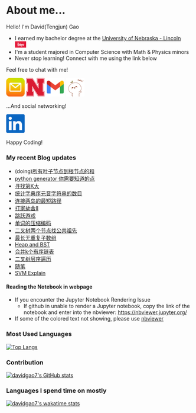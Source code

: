 # About me...
Hello! I'm David(Tengjun) Gao

- I earned my bachelor degree at the [University of Nebraska - Lincoln](https://www.unl.edu/about/) [<img src="huskers.jpg" width=30>](https://en.wiktionary.org/wiki/husker "Go huskers!")
- I'm a student majored in Computer Science with Math & Physics minors
- Never stop learning! Connect with me using the link below

<!-- [![davidgao7's GitHub stats](https://github-readme-stats.vercel.app/api?username=davidgao7&count_private=true&show_icons=true)](https://github.com/anuraghazra/github-readme-stats) -->

<!-- ============================================================== -->

Feel free to chat with me!

[<img src="QQmail.jpg" width=50/>](mailto:582435572@qq.com?subject=[GitHub])
[<img src="UNL.png" width=50/>](mailto:david.gao313@huskers.unl.edu?subject=[GitHub])
[<img src="gmail.png" width=50/>](mailto:jimgao0606@gmail.com?subject=[GitHub])
<img src="IMG_1421.GIF" width="50" height="50"/>

...And social networking!

[<img src="linkedin.png" width=50/>](https://www.linkedin.com/in/tengjun-david-gao-204144192)

Happy Coding!
<!-- ============================================================== -->
### My recent Blog updates
<!-- BLOG-POST-LIST:START -->
<!-- https://github.com/:davidgao7/:davidgao7.github.io/commits.atom ITS NOT WORKIN-->
- (doing)[所有叶子节点到根节点的和](https://github.com/davidgao7/davidgao7.github.io/blob/master/_posts/2021-10-05-binary-tree-path-sum.md)
- [python generator 你需要知道的点](https://github.com/davidgao7/PythonLearning/blob/master/generator.py)
- [寻找第K大](https://github.com/davidgao7/davidgao7.github.io/blob/master/_posts/2021-09-24-find-kth-largest.md)
- [统计字典序元音字符串的数目](https://github.com/davidgao7/davidgao7.github.io/blob/master/_posts/2021-09-21-count-vowel-strings.md)
- [连接两岛的最短路径](https://github.com/davidgao7/davidgao7.github.io/blob/master/_posts/2021-09-15-shortest-bridge.md)
- [打家劫舍II](https://github.com/davidgao7/davidgao7.github.io/blob/master/_posts/2021-09-12-rob.md)
- [跳跃游戏](https://github.com/davidgao7/davidgao7.github.io/blob/master/_posts/2021-09-12-jump-game.md)
- [单词的压缩编码](https://github.com/davidgao7/davidgao7.github.io/blob/master/_posts/2021-09-08-minimum-length-encoding.md)
- [二叉树两个节点找公共祖先](https://github.com/davidgao7/davidgao7.github.io/blob/master/_posts/2021-08-21-tree-lowest-common-ancestor.md)
- [最长无重复子数组](https://github.com/davidgao7/davidgao7.github.io/blob/master/_posts/2021-08-20-maxLength.md)
- [Heap and BST](https://github.com/davidgao7/davidgao7.github.io/blob/master/_posts/2021-08-25-heap-bst.md)
- [合并k个有序链表](https://github.com/davidgao7/davidgao7.github.io/blob/master/_posts/2021-08-20-merge-k-sorted-lists.md)
- [二叉树层序遍历](https://github.com/davidgao7/davidgao7.github.io/blob/master/_posts/2021-08-15-binaryTree-Output-Levely.md)
- [随笔](https://github.com/davidgao7/davidgao7.github.io/blob/master/_posts/2021-08-15-suibi.md)
- [SVM Explain](https://github.com/davidgao7/machineLearningAlgorithmExplain/blob/master/SVM.ipynb)
<!-- BLOG-POST-LIST:END -->
#### Reading the Notebook in webpage
- If you encounter the Jupyter Notebook Rendering Issue
  * If github in unable to render a Jupyter notebook, copy the link of the notebook and enter into the nbviewer: https://nbviewer.jupyter.org/
- If some of the colored text not showing, please use [nbviewer](https://nbviewer.jupyter.org/)
### Most Used Languages
[![Top Langs](https://github-readme-stats.vercel.app/api/top-langs/?username=davidgao7&layout=compact)](https://github.com/davidgao7/github-readme-stats)
### Contribution
[![davidgao7's GitHub stats](https://github-readme-stats.vercel.app/api?username=davidgao7&count_private=true&show_icons=true)](https://github.com/anuraghazra/github-readme-stats)
### Languages I spend time on mostly
[![davidgao7's wakatime stats](https://github-readme-stats.vercel.app/api/wakatime?username=davidgao7&v=2)](https://github.com/anuraghazra/github-readme-stats)
